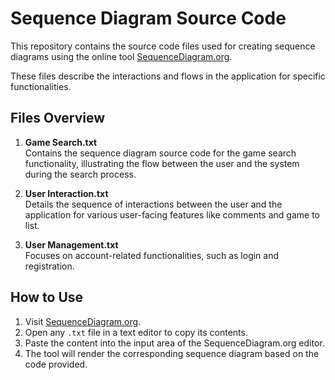 # Sequence Diagram Source Code

This repository contains the source code files used for creating sequence diagrams using the online tool [SequenceDiagram.org](https://sequencediagram.org/). 

These files describe the interactions and flows in the application for specific functionalities.

## Files Overview

1. **Game Search.txt**  
   Contains the sequence diagram source code for the game search functionality, illustrating the flow between the user and the system during the search process.

2. **User Interaction.txt**  
   Details the sequence of interactions between the user and the application for various user-facing features like comments and game to list.

3. **User Management.txt**  
   Focuses on account-related functionalities, such as login and registration.

## How to Use

1. Visit [SequenceDiagram.org](https://sequencediagram.org/).
2. Open any `.txt` file in a text editor to copy its contents.
3. Paste the content into the input area of the SequenceDiagram.org editor.
4. The tool will render the corresponding sequence diagram based on the code provided.

